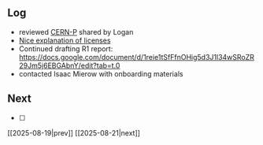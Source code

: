 ## Log
- reviewed [CERN-P](https://gitlab.com/ohwr/project/cernohl/-/wikis/uploads/3eff4154d05e7a0459f3ddbf0674cae4/cern_ohl_p_v2.txt) shared by Logan 
- [ Nice explanation of licenses](https://michaelweinberg.org/blog/2025/08/08/which-open-hardare-license/)
- Continued drafting R1 report: https://docs.google.com/document/d/1reie1tSfFfnOHig5d3J1l34wSRoZR29Jm5j6EBGAbnY/edit?tab=t.0
- contacted Isaac Mierow with onboarding materials


## Next
- [ ]

[[2025-08-19|prev]] [[2025-08-21|next]]
